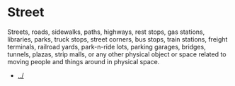 # Street

Streets, roads, sidewalks, paths, highways, rest stops, gas stations, libraries, parks, truck stops, street corners, bus stops, train stations, freight terminals, railroad yards, park-n-ride lots, parking garages, bridges, tunnels, plazas, strip malls, or any other physical object or space related to moving people and things around in physical space. 


 - [../](../)
 